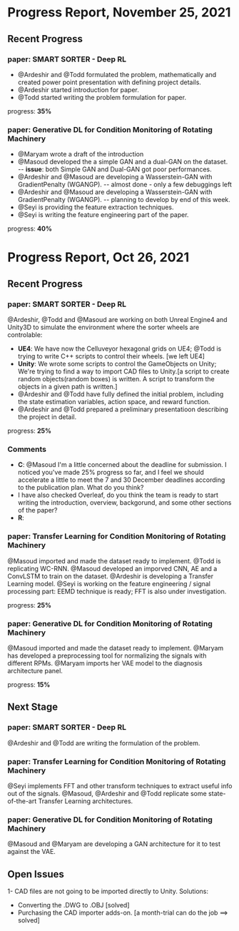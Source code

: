 # Progress Report, November 25, 2021
## Recent Progress
### paper: SMART SORTER - Deep RL
- @Ardeshir and @Todd formulated the problem, mathematically and created power point presentation with defining project details.
- @Ardeshir started introduction for paper.
- @Todd started writing the problem formulation for paper.

progress: **35%**

### paper: Generative DL for Condition Monitoring of Rotating Machinery
- @Maryam wrote a draft of the introduction
- @Masoud developed the a simple GAN and a dual-GAN on the dataset. -- **issue**: both Simple GAN and Dual-GAN got poor performances.
- @Ardeshir and @Masoud are developing a Wasserstein-GAN with GradientPenalty (WGANGP). -- almost done - only a few debuggings left
- @Ardeshir and @Masoud are developing a Wasserstein-GAN with GradientPenalty (WGANGP). -- planning to develop by end of this week.
- @Seyi is providing the feature extraction techniques.
- @Seyi is writing the feature engineering part of the paper.

progress: **40%**

# Progress Report, Oct 26, 2021
## Recent Progress
### paper: SMART SORTER - Deep RL
@Ardeshir, @Todd and @Masoud are working on both Unreal Engine4 and Unity3D to simulate the environment where the sorter wheels are controlable:
- **UE4**: We have now the Celluveyor hexagonal grids on UE4; @Todd is trying to write C++ scripts to control their wheels. [we left UE4]
- **Unity**: We wrote some scripts to control the GameObjects on Unity; We're trying to find a way to import CAD files to Unity.[a script to create random objects(random boxes) is written. A script to transform the objects in a given path is written.]
- @Ardeshir and @Todd have fully defined the initial problem, including the state estimation variables, action space, and reward function.
- @Ardeshir and @Todd prepared a preliminary presentatioon describing the project in detail.

progress: **25%**

### Comments
- **C**: @Masoud I'm a little concerned about the deadline for submission. I noticed you've made 25% progress so far, and I feel we should accelerate a little to meet the 7 and 30 December deadlines according to the publication plan. What do you think?
- I have also checked Overleaf, do you think the team is ready to start writing the introduction, overview, backgorund, and some other sections of the paper?
- **R**:

### paper: Transfer Learning for Condition Monitoring of Rotating Machinery
@Masoud imported and made the dataset ready to implement. 
@Todd is replicating WC-RNN.
@Masoud developed an imporved CNN, AE and a ConvLSTM to train on the dataset.
@Ardeshir is developing a Transfer Learning model.
@Seyi is working on the feature engineering / signal processing part: EEMD technique is ready; FFT is also under investigation.

progress: **25%**

### paper: Generative DL for Condition Monitoring of Rotating Machinery
@Masoud imported and made the dataset ready to implement.
@Maryam has developed a preprocessing tool for normalizing the signals with different RPMs.
@Maryam imports her VAE model to the diagnosis architecture panel.

progress: **15%**

## Next Stage
### paper: SMART SORTER - Deep RL
@Ardeshir and @Todd are writing the formulation of the problem.

### paper: Transfer Learning for Condition Monitoring of Rotating Machinery
@Seyi implements FFT and other transform techniques to extract useful info out of the signals.
@Masoud, @Ardeshir and @Todd replicate some state-of-the-art Transfer Learning architectures.

### paper: Generative DL for Condition Monitoring of Rotating Machinery
@Masoud and @Maryam are developing a GAN architecture for it to test against the VAE.

## Open Issues
1- CAD files are not going to be imported directly to Unity. Solutions:
- Converting the .DWG to .OBJ [solved]
- Purchasing the CAD importer adds-on. [a month-trial can do the job ==> solved]


